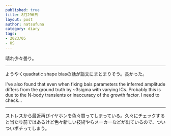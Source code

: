 ```yaml
--- 
published: true
title: 8月296日
layout: post
author: natsufuna
category: diary
tags: 
- 2023/05
- US
---
```


晴れ少々曇り。

---

ようやくquadratic shape biasの話が論文にまとまりそう。長かった。

I've also found that even when fixing bais parameters the inferred amplitude differs from the ground truth by ~3sigma with varying ICs. Probably this is due to the N-body transients or inaccuracy of the growth factor. I need to check...

---

ストレスから最近再びイヤホンを色々買ってしまっている。久々にチェックすると当たり前ではあるけど色々新しい技術やらメーカーなどが出ているので、ついついポチってしまう。